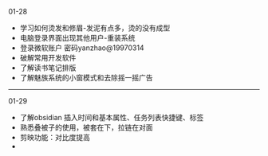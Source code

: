 01-28
- 学习如何烫发和修眉-发泥有点多，烫的没有成型
- 电脑登录界面出现其他用户-重装系统
- 登录微软账户 密码yanzhao@19970314
- 破解常用开发软件
- 了解读书笔记排版
- 了解魅族系统的小窗模式和去除摇一摇广告
---
01-29
- 了解obsidian 插入时间和基本属性、任务列表快捷键、标签
- 熟悉叠被子的使用，被套在下，拉链在对面
- 剪映功能：对比度提高
- 